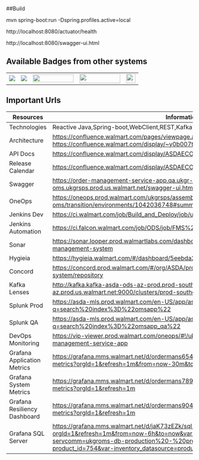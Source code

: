 ##Build

mvn spring-boot:run -Dspring.profiles.active=local

http://localhost:8080/actuator/health

http://localhost:8080/swagger-ui.html

## Available Badges from other systems
<table>
  <tr>
    <td>    
      <a href="https://ci.walmart.com/job/Build_and_Deploy/job/ukgr_order-management-system/" target="_blank">
        <img src="https://ci.walmart.com/buildStatus/icon?job=Build_and_Deploy%2Fukgr_order-management-system">
      </a>
    </td>
     <td>    
          <a href="https://sonar.looper.prod.walmartlabs.com/dashboard?id=com.walmart.ukgr.oms%3Aorder-management-system" target="_blank">
            <img src="https://sonar.looper.prod.walmartlabs.com/api/project_badges/measure?project=com.walmart.ukgr.oms%3Aorder-management-system&metric=coverage">
          </a>
        </td>
    <td>
      <a href="https://oneops.prod.walmart.com/ukgrsps/assemblies/ukgr-oms#summary" target="_blank">
        <img src="https://oneops.prod.walmart.com/assets/logo-7544c56450ef15a2492b5d270d2c82d8.png" width="110" height="21">
      </a>
    </td>
    <td>
      <a href="https://hygieia.walmart.com/#/dashboard/5eebda24d5aecf7b79ef8dbc" target="_blank">
        <img src="https://hygieia.walmart.com/assets/img/hygieia_b.png" width="110" height="25">
      </a>
    </td>
     <td>
      <a href="https://sonar.looper.prod.walmartlabs.com/dashboard?id=com.walmart.ukgr.oms%3Aorder-management-system" target="_blank">
        <img src="https://sonar.looper.prod.walmartlabs.com/api/project_badges/measure?project=com.walmart.ukgr.oms%3Aorder-management-system&metric=alert_status" height="25">
      </a>
    </td>
  </tr>
</table>

## Important Urls

| Resources  | Information |
| ------------- | ------------- |
| Technologies | Reactive Java,Spring-boot,WebClient,REST,Kafka streams,SQL Server,Swagger,JMS |
| Architecture | https://confluence.walmart.com/pages/viewpage.action?pageId=366997288 https://confluence.walmart.com/display/~y0b007t/High+Level+Design |
| API Docs | https://confluence.walmart.com/display/ASDAECOMM/New+OMS+API+SPEC |
| Release Calendar | https://confluence.walmart.com/display/ASDAECOMM/IMP+Release+Playbook+Parent+Page |
| Swagger | https://order-management-service-app.qa.ukgr-oms.ukgrsps.prod.us.walmart.net/swagger-ui.html |
| OneOps | https://oneops.prod.walmart.com/ukgrsps/assemblies/ukgr-oms/transition/environments/1042036748#summary |
| Jenkins Dev | https://ci.walmart.com/job/Build_and_Deploy/job/ukgr_order-management-system/  |
| Jenkins Automation | https://ci.falcon.walmart.com/job/ODS/job/FMS%20Sanity/  |
| Sonar | https://sonar.looper.prod.walmartlabs.com/dashboard?id=com.walmart.ukgr.oms%3Aorder-management-system |
| Hygieia | https://hygieia.walmart.com/#/dashboard/5eebda24d5aecf7b79ef8dbc |
| Concord | https://concord.prod.walmart.com/#/org/ASDA/project/order-management-system/repository |
| Kafka Lenses | http://kafka.kafka-asda-ods-az-prod.prod-southcentralus-az.prod.us.walmart.net:9000/clusters/prod-southcentralus-az |
| Splunk Prod | https://asda-mls.prod.walmart.com/en-US/app/asda/search?q=search%20index%3D%22omsapp%22 |
| Splunk QA | https://asda-mls.prod.walmart.com/en-US/app/asda/search?q=search%20index%3D%22omsapp_qa%22 |
| DevOps Monitoring | https://vip-viewer.prod.walmart.com/oneops/#!/ukgrsps/ukgr-oms/prod/order-management-service-app |
| Grafana Application Metrics | https://grafana.mms.walmart.net/d/ordermans654/asda-order-management-application-metrics?orgId=1&refresh=1m&from=now-30m&to=now |
| Grafana System Metrics | https://grafana.mms.walmart.net/d/ordermans7894/asda-order-management-system-metrics?orgId=1&refresh=1m |
| Grafana Resiliency Dashboard| https://grafana.mms.walmart.net/d/ordermans9045/asda-order-management-resilience4j-metrics?orgId=1&refresh=1m |
| Grafana SQL Server| https://grafana.mms.walmart.net/d/jaK73zEZk/sql-server-dashboard?orgId=1&refresh=1m&from=now-6h&to=now&var-datasource=production&var-servcomm=ukgroms-db-production%20-%20prod&var-node=haz15977904931&var-product_id=754&var-inventory_datasource=production |